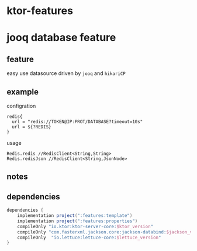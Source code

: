 # ktor-features
# jooq database feature
## feature

easy use datasource driven by `jooq` and `hikariCP`

## example
configration
```hocon
redis{
  url = "redis://TOKEN@IP:PROT/DATABASE?timeout=10s"
  url = ${?REDIS}
}
```
usage
```ktolin
Redis.redis //RedisClient<String,String>
Redis.redisJson //RedisClient<String,JsonNode>
```
## notes



## dependencies
```groovy
dependencies {
    implementation project(":features:template")
    implementation project(":features:properties")
    compileOnly "io.ktor:ktor-server-core:$ktor_version"
    compileOnly "com.fasterxml.jackson.core:jackson-databind:$jackson_version"
    compileOnly  "io.lettuce:lettuce-core:$lettuce_version"
}


```
